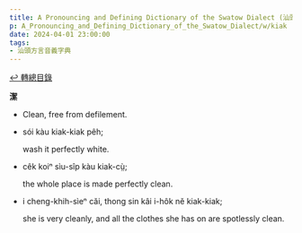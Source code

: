 ```yaml
---
title: A Pronouncing and Defining Dictionary of the Swatow Dialect (汕頭方言音義字典) / kiak
p: A_Pronouncing_and_Defining_Dictionary_of_the_Swatow_Dialect/w/kiak
date: 2024-04-01 23:00:00
tags: 
- 汕頭方言音義字典
---
```


[↩️ 轉總目錄](/A_Pronouncing_and_Defining_Dictionary_of_the_Swatow_Dialect)


**潔**
- Clean, free from defilement.

- sói kàu kiak-kiak pêh;

  wash it perfectly white.

- cêk koiⁿ sìu-sîp kàu kiak-cṳ̀;

  the whole place is made perfectly clean.

- i cheng-khih-sìeⁿ căi, thong sin kâi i-hôk nĕ kiak-kiak;

  she is very cleanly, and all the clothes she has on are spotlessly clean.